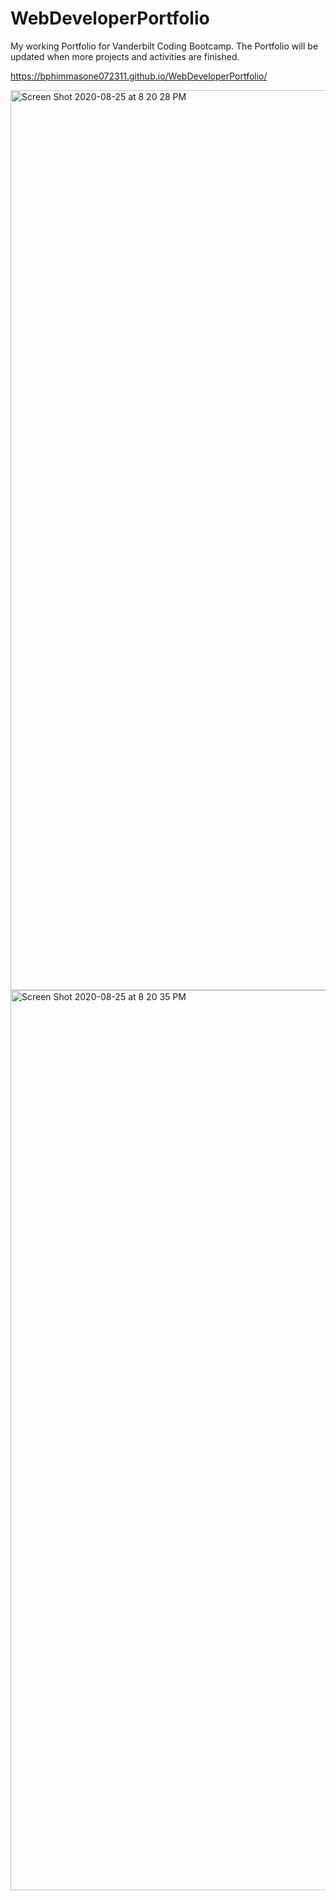# WebDeveloperPortfolio

My working Portfolio for Vanderbilt Coding Bootcamp. The Portfolio will be updated when more projects and activities are finished. 


https://bphimmasone072311.github.io/WebDeveloperPortfolio/








<img width="1440" alt="Screen Shot 2020-08-25 at 8 20 28 PM" src="https://user-images.githubusercontent.com/65985907/91243899-9f84e080-e710-11ea-8fde-fbb5a694185a.png">









<img width="1440" alt="Screen Shot 2020-08-25 at 8 20 35 PM" src="https://user-images.githubusercontent.com/65985907/91243922-a9a6df00-e710-11ea-8c34-2b3a5b00e5ca.png">

